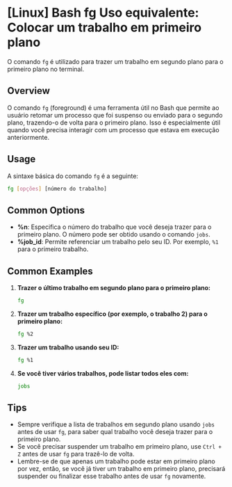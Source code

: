 # [Linux] Bash fg Uso equivalente: Colocar um trabalho em primeiro plano

O comando `fg` é utilizado para trazer um trabalho em segundo plano para o primeiro plano no terminal.

## Overview
O comando `fg` (foreground) é uma ferramenta útil no Bash que permite ao usuário retomar um processo que foi suspenso ou enviado para o segundo plano, trazendo-o de volta para o primeiro plano. Isso é especialmente útil quando você precisa interagir com um processo que estava em execução anteriormente.

## Usage
A sintaxe básica do comando `fg` é a seguinte:

```bash
fg [opções] [número do trabalho]
```

## Common Options
- **%n**: Especifica o número do trabalho que você deseja trazer para o primeiro plano. O número pode ser obtido usando o comando `jobs`.
- **%job_id**: Permite referenciar um trabalho pelo seu ID. Por exemplo, `%1` para o primeiro trabalho.

## Common Examples

1. **Trazer o último trabalho em segundo plano para o primeiro plano:**
   ```bash
   fg
   ```

2. **Trazer um trabalho específico (por exemplo, o trabalho 2) para o primeiro plano:**
   ```bash
   fg %2
   ```

3. **Trazer um trabalho usando seu ID:**
   ```bash
   fg %1
   ```

4. **Se você tiver vários trabalhos, pode listar todos eles com:**
   ```bash
   jobs
   ```

## Tips
- Sempre verifique a lista de trabalhos em segundo plano usando `jobs` antes de usar `fg`, para saber qual trabalho você deseja trazer para o primeiro plano.
- Se você precisar suspender um trabalho em primeiro plano, use `Ctrl + Z` antes de usar `fg` para trazê-lo de volta.
- Lembre-se de que apenas um trabalho pode estar em primeiro plano por vez, então, se você já tiver um trabalho em primeiro plano, precisará suspender ou finalizar esse trabalho antes de usar `fg` novamente.